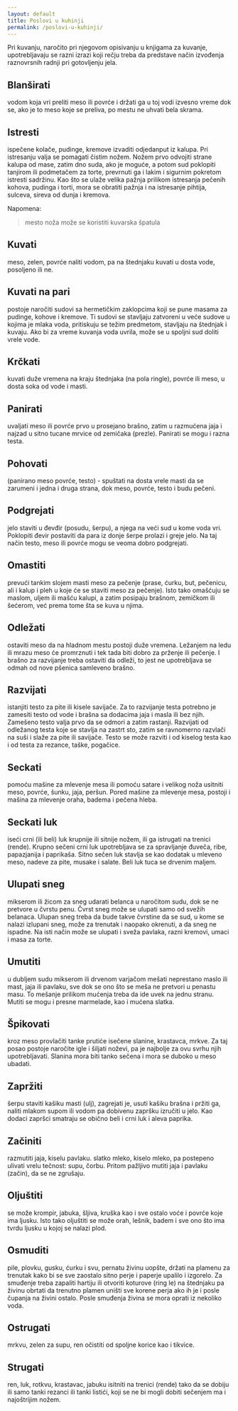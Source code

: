 ```yaml
---
layout: default
title: Poslovi u kuhinji
permalink: /poslovi-u-kuhinji/
---
```

Pri kuvanju, naročito pri njegovom opisivanju u knjigama za kuvanje, upotrebljavaju se razni izrazi koji rečju treba da predstave način izvođenja raznovrsnih radnji pri gotovljenju jela.

## Blanširati 
vodom koja vri preliti meso ili povrće i držati ga u toj vodi izvesno vreme dok se, ako je to meso koje se preliva, po mestu ne uhvati bela skrama.

## Istresti 
ispečene kolače, pudinge, kremove izvaditi odjedanput iz kalupa. Pri istresanju valja se pomagati čistim nožem. Nožem prvo odvojiti strane kalupa od mase, zatim dno suda, ako je moguće, a potom sud poklopiti tanjirom ili podmetačem za torte, prevrnuti ga i lakim i sigurnim pokretom istresti sadržinu. Kao što se ulaže velika pažnja prilikom istresanja pečenih kohova, pudinga i torti, mora se obratiti pažnja i na istresanje pihtija, sulceva, sireva od dunja i kremova.

Napomena: 
> mesto noža može se koristiti kuvarska špatula

## Kuvati 

meso, zelen, povrće naliti vodom, pa na štednjaku kuvati u dosta vode, posoljeno ili ne.

## Kuvati na pari 

postoje naročiti sudovi sa hermetičkim zaklopcima koji se pune masama za pudinge, kohove i kremove. Ti sudovi se stavljaju zatvoreni u veće sudove u kojima je mlaka voda, pritiskuju se težim predmetom, stavljaju na štednjak i kuvaju. Ako bi za vreme kuvanja voda uvrila, može se u spoljni sud doliti vrele vode.

## Krčkati

kuvati duže vremena na kraju štednjaka (na pola ringle), povrće ili meso, u dosta soka od vode i masti.

## Panirati

uvaljati meso ili povrće prvo u prosejano brašno, zatim u razmućena jaja i najzad u sitno tucane mrvice od zemičaka (prezle). Panirati se mogu i razna testa.
 

## Pohovati 
(panirano meso povrće, testo) - spuštati na dosta vrele masti da se zarumeni i jedna i druga strana, dok meso, povrće, testo i budu pečeni.


## Podgrejati
jelo staviti u đevđir (posudu, šerpu), a njega na veći sud u kome voda vri. Poklopiti đevir postaviti da para iz donje šerpe prolazi i greje jelo. Na taj način testo, meso ili povrće mogu se veoma dobro podgrejati.

## Omastiti
prevući tankim slojem masti meso za pečenje (prase, ćurku, but, pečenicu, ali i kalup i pleh u koje će se staviti meso za pečenje). Isto tako omašćuju se maslom, uljem ili mašću kalupi, a zatim posipaju brašnom, zemičkom ili šećerom, već prema tome šta se kuva u njima.

## Odležati
ostaviti meso da na hladnom mestu postoji duže vremena. Ležanjem na ledu ili mrazu meso će promrznuti i tek tada biti dobro za prženje ili pečenje. I brašno za razvijanje treba ostaviti da odleži, to jest ne upotrebljava se odmah od nove pšenica samleveno brašno.

## Razvijati
istanjiti testo za pite ili kisele savijače. Za to razvijanje testa potrebno je zamesiti testo od vode i brašna sa dodacima jaja i masla ili bez njih. Zamešeno testo valja prvo da se odmori a zatim rastanji. Razvijati od odležanog testa koje se stavlja na zastrt sto, zatim se ravnomerno razvlači na suši i slaže za pite ili savijače. Testo se može razviti i od kiselog testa kao i od testa za rezance, taške, pogačice.

## Seckati
pomoću mašine za mlevenje mesa ili pomoću satare i velikog noža usitniti meso, povrće, šunku, jaja, peršun. Pored mašine za mlevenje mesa, postoji i mašina za mlevenje oraha, badema i pečena hleba.


## Seckati luk
iseći crni (ili beli) luk krupnije ili sitnije nožem, ili ga istrugati na trenici (rende). Krupno sečeni crni luk upotrebljava se za spravljanje đuveča, ribe, papazjanija i paprikaša. Sitno sečen luk stavlja se kao dodatak u mleveno meso, nadeve za pite, musake i salate. Beli luk tuca se drvenim maljem.

## Ulupati sneg 
mikserom ili žicom za sneg udarati belanca u naročitom sudu, dok se ne pretvore u čvrstu penu. Čvrst sneg može se ulupati samo od svežih belanaca. Ulupan sneg treba da bude takve čvrstine da se sud, u kome se nalazi izlupani sneg, može za trenutak i naopako okrenuti, a da sneg ne ispadne. Na isti način može se ulupati i sveža pavlaka, razni kremovi, umaci i masa za torte.


## Umutiti 
u dubljem sudu mikserom ili drvenom varjačom mešati neprestano maslo ili mast, jaja ili pavlaku, sve dok se ono što se meša ne pretvori u penastu masu. To mešanje prilikom mućenja treba da ide uvek na jednu stranu. Mutiti se mogu i presne marmelade, kao i mućena slatka.

## Špikovati
kroz meso provlačiti tanke prutiće isečene slanine, krastavca, mrkve. Za taj posao postoje naročite igle i šiljati noževi, pa je najbolje za ovu svrhu njih upotrebljavati. Slanina mora biti tanko sečena i mora se duboko u meso ubadati.

## Zapržiti
 šerpu staviti kašiku masti (ulj), zagrejati je, usuti kašiku brašna i pržiti ga, naliti mlakom supom ili vodom pa dobivenu zapršku izručiti u jelo. Kao dodaci zapršci smatraju se obično beli i crni luk i aleva paprika.


## Začiniti
razmutiti jaja, kiselu pavlaku. slatko mleko, kiselo mleko, pa postepeno ulivati vrelu tečnost: supu, čorbu. Pritom pažljivo mutiti jaja i pavlaku (začin), da se ne zgrušaju.

## Oljuštiti
se može krompir, jabuka, šljiva, kruška kao i sve ostalo voće i povrće koje ima ljusku. Isto tako oljuštiti se može orah, lešnik, badem i sve ono što ima tvrdu ljusku u kojoj se nalazi plod.

## Osmuditi
pile, plovku, gusku, ćurku i svu, pernatu živinu uopšte, držati na plamenu za trenutak kako bi se sve zaostalo sitno perje i paperje upalilo i izgorelo. Za smuđenje treba zapaliti hartiju ili otvoriti koturove (ring le) na štednjaku pa živinu obrtati da trenutno plamen uništi sve korene perja ako ih je i posle čupanja na živini ostalo. Posle smuđenja živina se mora oprati iz nekoliko voda.

## Ostrugati
mrkvu, zelen za supu, ren očistiti od spoljne korice kao i tikvice.

## Strugati
ren, luk, rotkvu, krastavac, jabuku isitniti na trenici (rende) tako da se dobiju ili samo tanki rezanci ili tanki listići, koji se ne bi mogli dobiti sečenjem ma i najoštrijim nožem.